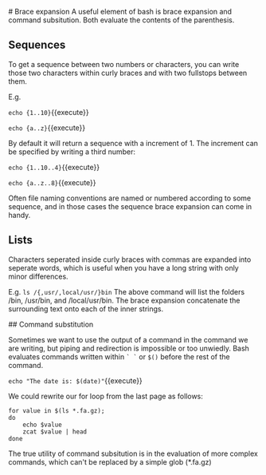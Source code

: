 # Brace expansion
A useful element of bash is brace expansion and command subsitution. Both evaluate the contents of the parenthesis.

## Sequences
To get a sequence between two numbers or characters, you can write those two characters within curly braces and with two fullstops between them.

E.g.

```echo {1..10}```{{execute}}

```echo {a..z}```{{execute}}

By default it will return a sequence with a increment of 1. The increment can be specified by writing a third number:

```echo {1..10..4}```{{execute}}

```echo {a..z..8}```{{execute}}


Often file naming conventions are named or numbered according to some sequence, and in those cases the sequence brace expansion can come in handy.



## Lists
Characters seperated inside curly braces with commas are expanded into seperate words, which is useful when you have a long string with only minor differences.

E.g. 
```ls /{,usr/,local/usr/}bin```
The above command will list the folders /bin, /usr/bin, and /local/usr/bin. The brace expansion concatenate the surrounding text onto each of the inner strings.


## Command substitution

Sometimes we want to use the output of a command in the command we are writing, but piping and redirection is impossible or too unwiedly. Bash evaluates commands written within ``` ` ` ``` or ```$()``` before the rest of the command.

```echo "The date is: $(date)"```{{execute}}

We could rewrite our for loop from the last page as follows:

```
for value in $(ls *.fa.gz);
do
    echo $value
    zcat $value | head
done
```

The true utility of command subsitution is in the evaluation of more complex commands, which can't be replaced by a simple glob (*.fa.gz)
